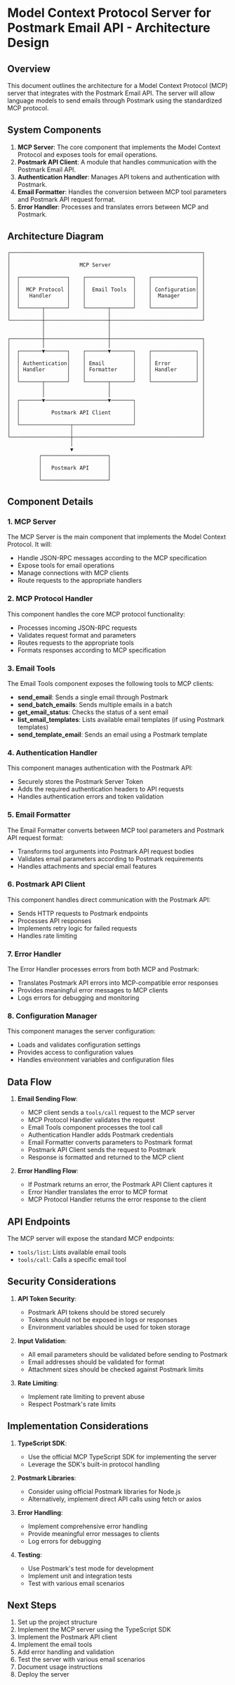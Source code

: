 # Model Context Protocol Server for Postmark Email API - Architecture Design

## Overview

This document outlines the architecture for a Model Context Protocol (MCP) server that integrates with the Postmark Email API. The server will allow language models to send emails through Postmark using the standardized MCP protocol.

## System Components

1. **MCP Server**: The core component that implements the Model Context Protocol and exposes tools for email operations.
2. **Postmark API Client**: A module that handles communication with the Postmark Email API.
3. **Authentication Handler**: Manages API tokens and authentication with Postmark.
4. **Email Formatter**: Handles the conversion between MCP tool parameters and Postmark API request format.
5. **Error Handler**: Processes and translates errors between MCP and Postmark.

## Architecture Diagram

```
┌─────────────────────────────────────────────────────────────┐
│                                                             │
│                      MCP Server                             │
│                                                             │
│  ┌───────────────┐    ┌───────────────┐    ┌──────────────┐ │
│  │               │    │               │    │              │ │
│  │  MCP Protocol │    │  Email Tools  │    │ Configuration│ │
│  │   Handler     │    │               │    │  Manager     │ │
│  │               │    │               │    │              │ │
│  └───────┬───────┘    └───────┬───────┘    └──────────────┘ │
│          │                    │                             │
└──────────┼────────────────────┼─────────────────────────────┘
           │                    │
           │                    │
┌──────────┼────────────────────┼─────────────────────────────┐
│          │                    │                             │
│  ┌───────▼───────┐    ┌───────▼───────┐    ┌──────────────┐ │
│  │               │    │               │    │              │ │
│  │ Authentication│    │ Email         │    │ Error        │ │
│  │ Handler       │    │ Formatter     │    │ Handler      │ │
│  │               │    │               │    │              │ │
│  └───────┬───────┘    └───────┬───────┘    └──────────────┘ │
│          │                    │                             │
│          │                    │                             │
│  ┌───────▼────────────────────▼───────┐                     │
│  │                                    │                     │
│  │          Postmark API Client       │                     │
│  │                                    │                     │
│  └────────────────┬───────────────────┘                     │
│                   │                                         │
└───────────────────┼─────────────────────────────────────────┘
                    │
                    ▼
          ┌─────────────────────┐
          │                     │
          │   Postmark API      │
          │                     │
          └─────────────────────┘
```

## Component Details

### 1. MCP Server

The MCP Server is the main component that implements the Model Context Protocol. It will:

- Handle JSON-RPC messages according to the MCP specification
- Expose tools for email operations
- Manage connections with MCP clients
- Route requests to the appropriate handlers

### 2. MCP Protocol Handler

This component handles the core MCP protocol functionality:

- Processes incoming JSON-RPC requests
- Validates request format and parameters
- Routes requests to the appropriate tools
- Formats responses according to MCP specification

### 3. Email Tools

The Email Tools component exposes the following tools to MCP clients:

- **send_email**: Sends a single email through Postmark
- **send_batch_emails**: Sends multiple emails in a batch
- **get_email_status**: Checks the status of a sent email
- **list_email_templates**: Lists available email templates (if using Postmark templates)
- **send_template_email**: Sends an email using a Postmark template

### 4. Authentication Handler

This component manages authentication with the Postmark API:

- Securely stores the Postmark Server Token
- Adds the required authentication headers to API requests
- Handles authentication errors and token validation

### 5. Email Formatter

The Email Formatter converts between MCP tool parameters and Postmark API request format:

- Transforms tool arguments into Postmark API request bodies
- Validates email parameters according to Postmark requirements
- Handles attachments and special email features

### 6. Postmark API Client

This component handles direct communication with the Postmark API:

- Sends HTTP requests to Postmark endpoints
- Processes API responses
- Implements retry logic for failed requests
- Handles rate limiting

### 7. Error Handler

The Error Handler processes errors from both MCP and Postmark:

- Translates Postmark API errors into MCP-compatible error responses
- Provides meaningful error messages to MCP clients
- Logs errors for debugging and monitoring

### 8. Configuration Manager

This component manages the server configuration:

- Loads and validates configuration settings
- Provides access to configuration values
- Handles environment variables and configuration files

## Data Flow

1. **Email Sending Flow**:
   - MCP client sends a `tools/call` request to the MCP server
   - MCP Protocol Handler validates the request
   - Email Tools component processes the tool call
   - Authentication Handler adds Postmark credentials
   - Email Formatter converts parameters to Postmark format
   - Postmark API Client sends the request to Postmark
   - Response is formatted and returned to the MCP client

2. **Error Handling Flow**:
   - If Postmark returns an error, the Postmark API Client captures it
   - Error Handler translates the error to MCP format
   - MCP Protocol Handler returns the error response to the client

## API Endpoints

The MCP server will expose the standard MCP endpoints:

- `tools/list`: Lists available email tools
- `tools/call`: Calls a specific email tool

## Security Considerations

1. **API Token Security**:
   - Postmark API tokens should be stored securely
   - Tokens should not be exposed in logs or responses
   - Environment variables should be used for token storage

2. **Input Validation**:
   - All email parameters should be validated before sending to Postmark
   - Email addresses should be validated for format
   - Attachment sizes should be checked against Postmark limits

3. **Rate Limiting**:
   - Implement rate limiting to prevent abuse
   - Respect Postmark's rate limits

## Implementation Considerations

1. **TypeScript SDK**:
   - Use the official MCP TypeScript SDK for implementing the server
   - Leverage the SDK's built-in protocol handling

2. **Postmark Libraries**:
   - Consider using official Postmark libraries for Node.js
   - Alternatively, implement direct API calls using fetch or axios

3. **Error Handling**:
   - Implement comprehensive error handling
   - Provide meaningful error messages to clients
   - Log errors for debugging

4. **Testing**:
   - Use Postmark's test mode for development
   - Implement unit and integration tests
   - Test with various email scenarios

## Next Steps

1. Set up the project structure
2. Implement the MCP server using the TypeScript SDK
3. Implement the Postmark API client
4. Implement the email tools
5. Add error handling and validation
6. Test the server with various email scenarios
7. Document usage instructions
8. Deploy the server
